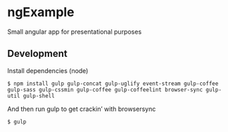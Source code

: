 # ngExample
Small angular app for presentational purposes


## Development

Install dependencies (node)

```
$ npm install gulp gulp-concat gulp-uglify event-stream gulp-coffee gulp-sass gulp-cssmin gulp-coffee gulp-coffeelint browser-sync gulp-util gulp-shell
```

And then run gulp to get crackin’ with browsersync

```
$ gulp
```
